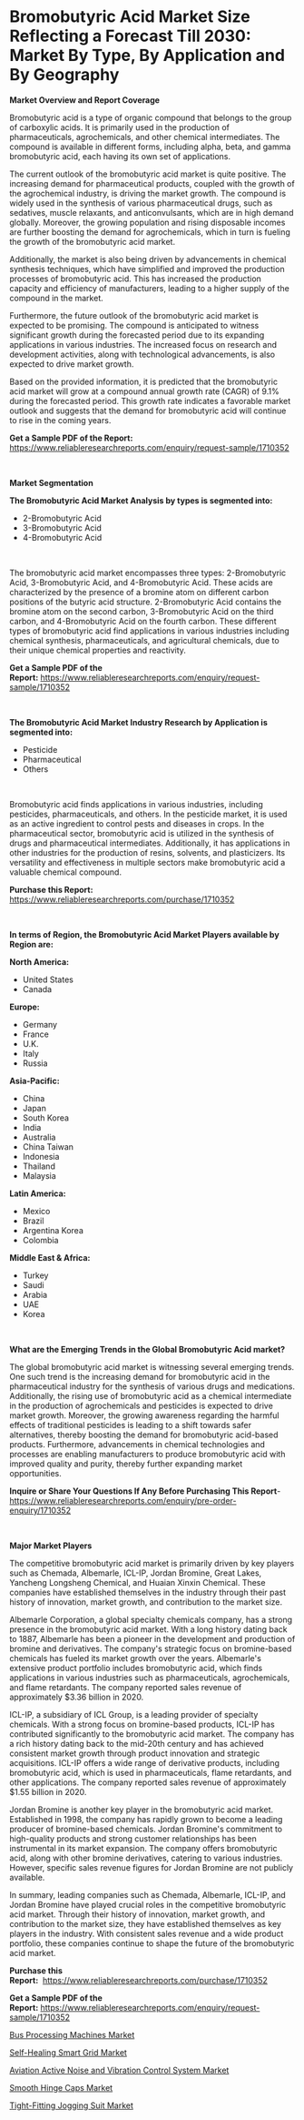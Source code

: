 <p><h1>Bromobutyric Acid Market Size Reflecting a Forecast Till 2030: Market By Type, By Application and By Geography</h1></p><p><strong>Market Overview and Report Coverage</strong></p>
<p><p>Bromobutyric acid is a type of organic compound that belongs to the group of carboxylic acids. It is primarily used in the production of pharmaceuticals, agrochemicals, and other chemical intermediates. The compound is available in different forms, including alpha, beta, and gamma bromobutyric acid, each having its own set of applications.</p><p>The current outlook of the bromobutyric acid market is quite positive. The increasing demand for pharmaceutical products, coupled with the growth of the agrochemical industry, is driving the market growth. The compound is widely used in the synthesis of various pharmaceutical drugs, such as sedatives, muscle relaxants, and anticonvulsants, which are in high demand globally. Moreover, the growing population and rising disposable incomes are further boosting the demand for agrochemicals, which in turn is fueling the growth of the bromobutyric acid market.</p><p>Additionally, the market is also being driven by advancements in chemical synthesis techniques, which have simplified and improved the production processes of bromobutyric acid. This has increased the production capacity and efficiency of manufacturers, leading to a higher supply of the compound in the market.</p><p>Furthermore, the future outlook of the bromobutyric acid market is expected to be promising. The compound is anticipated to witness significant growth during the forecasted period due to its expanding applications in various industries. The increased focus on research and development activities, along with technological advancements, is also expected to drive market growth.</p><p>Based on the provided information, it is predicted that the bromobutyric acid market will grow at a compound annual growth rate (CAGR) of 9.1% during the forecasted period. This growth rate indicates a favorable market outlook and suggests that the demand for bromobutyric acid will continue to rise in the coming years.</p></p>
<p><strong>Get a Sample PDF of the Report:</strong> <a href="https://www.reliableresearchreports.com/enquiry/request-sample/1710352">https://www.reliableresearchreports.com/enquiry/request-sample/1710352</a></p>
<p>&nbsp;</p>
<p><strong>Market Segmentation</strong></p>
<p><strong>The Bromobutyric Acid Market Analysis by types is segmented into:</strong></p>
<p><ul><li>2-Bromobutyric Acid</li><li>3-Bromobutyric Acid</li><li>4-Bromobutyric Acid</li></ul></p>
<p>&nbsp;</p>
<p><p>The bromobutyric acid market encompasses three types: 2-Bromobutyric Acid, 3-Bromobutyric Acid, and 4-Bromobutyric Acid. These acids are characterized by the presence of a bromine atom on different carbon positions of the butyric acid structure. 2-Bromobutyric Acid contains the bromine atom on the second carbon, 3-Bromobutyric Acid on the third carbon, and 4-Bromobutyric Acid on the fourth carbon. These different types of bromobutyric acid find applications in various industries including chemical synthesis, pharmaceuticals, and agricultural chemicals, due to their unique chemical properties and reactivity.</p></p>
<p><strong>Get a Sample PDF of the Report:</strong>&nbsp;<a href="https://www.reliableresearchreports.com/enquiry/request-sample/1710352">https://www.reliableresearchreports.com/enquiry/request-sample/1710352</a></p>
<p>&nbsp;</p>
<p><strong>The Bromobutyric Acid Market Industry Research by Application is segmented into:</strong></p>
<p><ul><li>Pesticide</li><li>Pharmaceutical</li><li>Others</li></ul></p>
<p>&nbsp;</p>
<p><p>Bromobutyric acid finds applications in various industries, including pesticides, pharmaceuticals, and others. In the pesticide market, it is used as an active ingredient to control pests and diseases in crops. In the pharmaceutical sector, bromobutyric acid is utilized in the synthesis of drugs and pharmaceutical intermediates. Additionally, it has applications in other industries for the production of resins, solvents, and plasticizers. Its versatility and effectiveness in multiple sectors make bromobutyric acid a valuable chemical compound.</p></p>
<p><strong>Purchase this Report:</strong>&nbsp; <a href="https://www.reliableresearchreports.com/purchase/1710352">https://www.reliableresearchreports.com/purchase/1710352</a></p>
<p>&nbsp;</p>
<p><strong>In terms of Region, the Bromobutyric Acid Market Players available by Region are:</strong></p>
<p>
    <p> <strong> North America: </strong>
        <ul>
            <li>United States</li>
            <li>Canada</li>
        </ul>
        </p> 
    <p> <strong> Europe: </strong>
        <ul>
            <li>Germany</li>
            <li>France</li>
            <li>U.K.</li>
            <li>Italy</li>
            <li>Russia</li>
        </ul>
        </p> 
    <p> <strong> Asia-Pacific: </strong>
        <ul>
            <li>China</li>
            <li>Japan</li>
            <li>South Korea</li>
            <li>India</li>
            <li>Australia</li>
            <li>China Taiwan</li>
            <li>Indonesia</li>
            <li>Thailand</li>
            <li>Malaysia</li>
        </ul>
        </p> 
    <p> <strong> Latin America: </strong>
        <ul>
            <li>Mexico</li>
            <li>Brazil</li>
            <li>Argentina Korea</li>
            <li>Colombia</li>
        </ul>
        </p> 
    <p> <strong> Middle East & Africa: </strong>
        <ul>
            <li>Turkey</li>
            <li>Saudi</li>
            <li>Arabia</li>
            <li>UAE</li>
            <li>Korea</li>
        </ul>
    </p>
    </p>
<p>&nbsp;</p>
<p><strong>What are the Emerging Trends in the Global Bromobutyric Acid market?</strong></p>
<p><p>The global bromobutyric acid market is witnessing several emerging trends. One such trend is the increasing demand for bromobutyric acid in the pharmaceutical industry for the synthesis of various drugs and medications. Additionally, the rising use of bromobutyric acid as a chemical intermediate in the production of agrochemicals and pesticides is expected to drive market growth. Moreover, the growing awareness regarding the harmful effects of traditional pesticides is leading to a shift towards safer alternatives, thereby boosting the demand for bromobutyric acid-based products. Furthermore, advancements in chemical technologies and processes are enabling manufacturers to produce bromobutyric acid with improved quality and purity, thereby further expanding market opportunities.</p></p>
<p><strong>Inquire or Share Your Questions If Any Before Purchasing This Report</strong>- <a href="https://www.reliableresearchreports.com/enquiry/pre-order-enquiry/1710352">https://www.reliableresearchreports.com/enquiry/pre-order-enquiry/1710352</a></p>
<p>&nbsp;</p>
<p><strong>Major Market Players</strong></p>
<p><p>The competitive bromobutyric acid market is primarily driven by key players such as Chemada, Albemarle, ICL-IP, Jordan Bromine, Great Lakes, Yancheng Longsheng Chemical, and Huaian Xinxin Chemical. These companies have established themselves in the industry through their past history of innovation, market growth, and contribution to the market size.</p><p>Albemarle Corporation, a global specialty chemicals company, has a strong presence in the bromobutyric acid market. With a long history dating back to 1887, Albemarle has been a pioneer in the development and production of bromine and derivatives. The company's strategic focus on bromine-based chemicals has fueled its market growth over the years. Albemarle's extensive product portfolio includes bromobutyric acid, which finds applications in various industries such as pharmaceuticals, agrochemicals, and flame retardants. The company reported sales revenue of approximately $3.36 billion in 2020.</p><p>ICL-IP, a subsidiary of ICL Group, is a leading provider of specialty chemicals. With a strong focus on bromine-based products, ICL-IP has contributed significantly to the bromobutyric acid market. The company has a rich history dating back to the mid-20th century and has achieved consistent market growth through product innovation and strategic acquisitions. ICL-IP offers a wide range of derivative products, including bromobutyric acid, which is used in pharmaceuticals, flame retardants, and other applications. The company reported sales revenue of approximately $1.55 billion in 2020.</p><p>Jordan Bromine is another key player in the bromobutyric acid market. Established in 1998, the company has rapidly grown to become a leading producer of bromine-based chemicals. Jordan Bromine's commitment to high-quality products and strong customer relationships has been instrumental in its market expansion. The company offers bromobutyric acid, along with other bromine derivatives, catering to various industries. However, specific sales revenue figures for Jordan Bromine are not publicly available.</p><p>In summary, leading companies such as Chemada, Albemarle, ICL-IP, and Jordan Bromine have played crucial roles in the competitive bromobutyric acid market. Through their history of innovation, market growth, and contribution to the market size, they have established themselves as key players in the industry. With consistent sales revenue and a wide product portfolio, these companies continue to shape the future of the bromobutyric acid market.</p></p>
<p><strong>Purchase this Report:</strong>&nbsp;&nbsp;<a href="https://www.reliableresearchreports.com/purchase/1710352">https://www.reliableresearchreports.com/purchase/1710352</a></p>
<p></p>
<p><strong>Get a Sample PDF of the Report:</strong>&nbsp;<a href="https://www.reliableresearchreports.com/enquiry/request-sample/1710352">https://www.reliableresearchreports.com/enquiry/request-sample/1710352</a></p>
<p><p><a href="https://medium.com/@katlynbauch/bus-processing-machines-market-comprehensive-assessment-by-type-application-and-geography-5fbcf746f713">Bus Processing Machines Market</a></p><p><a href="https://medium.com/@zaidjeet11730/self-healing-smart-grid-market-size-cagr-trends-2024-2030-c7da749fab53">Self-Healing Smart Grid Market</a></p><p><a href="https://medium.com/@markuspagac2023/aviation-active-noise-and-vibration-control-system-market-size-market-outlook-and-market-forecast-134d14c53477">Aviation Active Noise and Vibration Control System Market</a></p><p><a href="https://medium.com/@ashlybednar2023/smooth-hinge-caps-market-trends-and-market-analysis-forecasted-for-period-2023-2030-74376c8a1045">Smooth Hinge Caps Market</a></p><p><a href="https://medium.com/@loriwatson1948/tight-fitting-jogging-suit-market-outlook-industry-overview-and-forecast-2023-to-2030-13d16c1d7700">Tight-Fitting Jogging Suit Market</a></p></p>